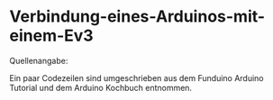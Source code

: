 # Verbindung-eines-Arduinos-mit-einem-Ev3
Quellenangabe:

Ein paar Codezeilen sind umgeschrieben aus dem Funduino Arduino Tutorial und dem Arduino Kochbuch entnommen.

